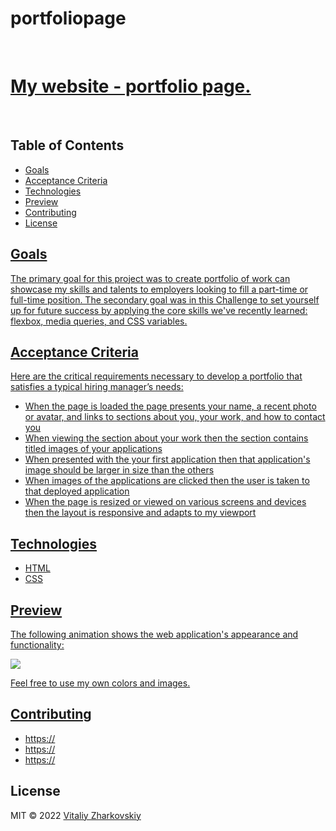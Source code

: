 

# portfoliopage

<br>
<h1><a href="https://vitaliyzhark.github.io/portfoliopage/"> My website - portfolio page.</a></h1>
<br>
<h2>Table of Contents</h2>

<ul>
  <li><a href="#Goals">Goals</li>
  <li><a href="#Acceptance Criteria">Acceptance Criteria</li>
  <li><a href="#Technologies">Technologies</li>
  <li><a href="#Preview">Preview</li>
  <li><a href="#Contributing">Contributing</li>
  <li><a href="#License">License</li>
</ul>

<h2 id="Goals">Goals</h2>
<p>The primary goal for this project was to create portfolio of work can showcase my skills and talents to employers looking to fill a part-time or full-time position. The secondary goal was in this Challenge to set yourself up for future success by applying the core skills we've recently learned: flexbox, media queries, and CSS variables.</p>

<h2 id="Acceptance Criteria">Acceptance Criteria</h2>
<text>Here are the critical requirements necessary to develop a portfolio that satisfies a typical hiring manager’s needs:</text>
<ul>
  <li>When the page is loaded the page presents your name, a recent photo or avatar, and links to sections about you, your work, and how to contact you</li>
  <li>When viewing the section about your work then the section contains titled images of your applications</li>
  <li>When presented with the your first application then that application's image should be larger in size than the others</li>
  <li>When images of the applications are clicked then the user is taken to that deployed application</li>
  <li>When the page is resized or viewed on various screens and devices then the layout is responsive and adapts to my viewport</li>
</ul>

<h2 id="Technologies">Technologies</h2>
<ul>
  <li>HTML</li>
  <li>CSS</li>
</ul>

<h2 id="Preview">Preview</h2>
<p>The following animation shows the web application's appearance and functionality:</p>
<img src="https://github.com/VitaliyZhark/portfoliopage/blob/main/images/01-css-challenge-demo.gif">
<p>Feel free to use my own colors and images.</p>

<h2 id="Contributing">Contributing</h2>
<ul>
  <li><a href="https://github.com/">https://</a></li>
  <li><a href="https://github.com/">https://</a></li>
  <li><a href="https://github.com/">https://</a></li>
</ul>

<h2 id="License">License</h2>
<p> MIT &copy; 2022 <a href="https://github.com/VitaliyZhark/">Vitaliy Zharkovskiy</a></p>


